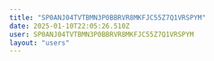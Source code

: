 ```yaml
---
title: "SP0ANJ04TVTBMN3P0BBRVR8MKFJC55Z7Q1VRSPYM"
date: 2025-01-10T22:05:26.510Z
user: SP0ANJ04TVTBMN3P0BBRVR8MKFJC55Z7Q1VRSPYM
layout: "users"
---
```

    